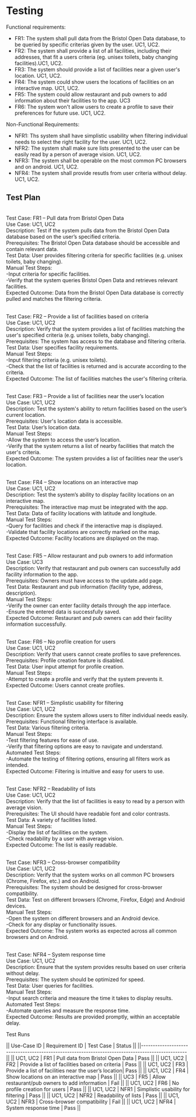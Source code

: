 # Testing

Functional requirements:

- FR1: The system shall pull data from the Bristol Open Data database, to be queried by specific criterias given by the user. UC1, UC2.
- FR2: The system shall provide a list of all facilities, including their addresses, that fit a users criteria (eg. unisex toilets, baby changing facilities).UC1, UC2.
- FR3: The system should provide a list of facilities near a given user's location. UC1, UC2.
- FR4: The system could show users the locations of facilities on an interactive map. UC1, UC2.
- FR5: The system could allow restaurant and pub owners to add information about their facilities to the app. UC3
- FR6: The system won't allow users to create a profile to save their preferences for future use. UC1, UC2.

Non-Functional Requirements:

- NFR1: Ths system shall have simplistic usability when filtering individual needs to select the right facility for the user. UC1, UC2.
- NFR2: The system shall make sure lists presented to the user can be easily read by a person of average vision. UC1, UC2.
- NFR3: The system shall be operable on the most common PC browsers and on android. UC1, UC2.
- NFR4: The system shall provide resutls from user criteria without delay. UC1, UC2.

## Test Plan

<br> Test Case: FR1 – Pull data from Bristol Open Data
<br> Use Case: UC1, UC2
<br> Description: Test if the system pulls data from the Bristol Open Data database based on the user’s specified criteria.
<br> Prerequisites: The Bristol Open Data database should be accessible and contain relevant data.
<br> Test Data: User provides filtering criteria for specific facilities (e.g. unisex toilets, baby changing).
<br> Manual Test Steps: 
<br> -Input criteria for specific facilities.
<br> -Verify that the system queries Bristol Open Data and retrieves relevant facilities.
<br> Expected Outcome: Data from the Bristol Open Data database is correctly pulled and matches the filtering criteria.

<br> Test Case: FR2 – Provide a list of facilities based on criteria
<br> Use Case: UC1, UC2
<br> Description: Verify that the system provides a list of facilities matching the user's specified criteria (e.g. unisex toilets, baby changing).
<br> Prerequisites: The system has access to the database and filtering criteria.
<br> Test Data: User specifies facility requirements.
<br> Manual Test Steps: 
<br> -Input filtering criteria (e.g. unisex toilets).
<br> -Check that the list of facilities is returned and is accurate according to the criteria.
<br> Expected Outcome: The list of facilities matches the user's filtering criteria.

<br> Test Case: FR3 – Provide a list of facilities near the user’s location
<br> Use Case: UC1, UC2
<br> Description: Test the system's ability to return facilities based on the user’s current location.
<br> Prerequisites: User's location data is accessible.
<br> Test Data: User’s location data.
<br> Manual Test Steps: 
<br> -Allow the system to access the user’s location.
<br> -Verify that the system returns a list of nearby facilities that match the user's criteria.
<br> Expected Outcome: The system provides a list of facilities near the user’s location.

<br> Test Case: FR4 – Show locations on an interactive map
<br> Use Case: UC1, UC2
<br> Description: Test the system’s ability to display facility locations on an interactive map.
<br> Prerequisites: The interactive map must be integrated with the app.
<br> Test Data: Data of facility locations with latitude and longitude.
<br> Manual Test Steps: 
<br> -Query for facilities and check if the interactive map is displayed.
<br> -Validate that facility locations are correctly marked on the map.
<br> Expected Outcome: Facility locations are displayed on the map.

<br> Test Case: FR5 – Allow restaurant and pub owners to add information
<br> Use Case: UC3
<br> Description: Verify that restaurant and pub owners can successfully add facility information to the app.
<br> Prerequisites: Owners must have access to the update.add page.
<br> Test Data: Restaurant and pub information (facility type, address, description).
<br> Manual Test Steps: 
<br> -Verify the owner can enter facility details through the app interface.
<br> -Ensure the entered data is successfully saved.
<br> Expected Outcome: Restaurant and pub owners can add their facility information successfully.

<br> Test Case: FR6 – No profile creation for users
<br> Use Case: UC1, UC2
<br> Description: Verify that users cannot create profiles to save preferences.
<br> Prerequisites: Profile creation feature is disabled.
<br> Test Data: User input attempt for profile creation.
<br> Manual Test Steps: 
<br> -Attempt to create a profile and verify that the system prevents it.
<br> Expected Outcome: Users cannot create profiles.

<br> Test Case: NFR1 – Simplistic usability for filtering
<br> Use Case: UC1, UC2
<br> Description: Ensure the system allows users to filter individual needs easily.
<br> Prerequisites: Functional filtering interface is available.
<br> Test Data: Various filtering criteria.
<br> Manual Test Steps: 
<br> -Test filtering features for ease of use.
<br> -Verify that filtering options are easy to navigate and understand.
<br> Automated Test Steps: 
<br> -Automate the testing of filtering options, ensuring all filters work as intended.
<br> Expected Outcome: Filtering is intuitive and easy for users to use.

<br> Test Case: NFR2 – Readability of lists
<br> Use Case: UC1, UC2
<br> Description: Verify that the list of facilities is easy to read by a person with average vision.
<br> Prerequisites: The UI should have readable font and color contrasts.
<br> Test Data: A variety of facilities listed.
<br> Manual Test Steps: 
<br> -Display the list of facilities on the system.
<br> -Check readability by a user with average vision.
<br> Expected Outcome: The list is easily readable.

<br> Test Case: NFR3 – Cross-browser compatibility
<br> Use Case: UC1, UC2
<br> Description: Verify that the system works on all common PC browsers (Chrome, Firefox, etc.) and on Android.
<br> Prerequisites: The system should be designed for cross-browser compatibility.
<br> Test Data: Test on different browsers (Chrome, Firefox, Edge) and Android devices.
<br> Manual Test Steps: 
<br> -Open the system on different browsers and an Android device.
<br> -Check for any display or functionality issues.
<br> Expected Outcome: The system works as expected across all common browsers and on Android.

<br> Test Case: NFR4 – System response time
<br> Use Case: UC1, UC2
<br> Description: Ensure that the system provides results based on user criteria without delay.
<br> Prerequisites: The system should be optimized for speed.
<br> Test Data: User queries for facilities.
<br> Manual Test Steps: 
<br> -Input search criteria and measure the time it takes to display results.
<br> Automated Test Steps: 
<br> -Automate queries and measure the response time.
<br> Expected Outcome: Results are provided promptly, within an acceptable delay.


Test Runs

|| Use-Case ID | Requirement ID |              Test Case                               |   Status  ||
||-------------------------------------------------------------------------------------------------||
|| UC1, UC2    | FR1            | Pull data from Bristol Open Data                     |    Pass   ||
|| UC1, UC2    | FR2            | Provide a list of facilities based on criteria       |    Pass   ||
|| UC1, UC2    | FR3            | Provide a list of facilities near the user’s location|    Pass   ||
|| UC1, UC2    | FR4            | Show locations on an interactive map                 |    Pass   ||
|| UC3         | FR5            | Allow restaurant/pub owners to add information       |    Fail   ||
|| UC1, UC2    | FR6            | No profile creation for users                        |    Pass   ||
|| UC1, UC2    | NFR1           | Simplistic usability for filtering                   |    Pass   ||
|| UC1, UC2    | NFR2           | Readability of lists                                 |    Pass   ||
|| UC1, UC2    | NFR3           | Cross-browser compatibility                          |    Fail   ||
|| UC1, UC2    | NFR4           | System response time                                 |    Pass   ||

